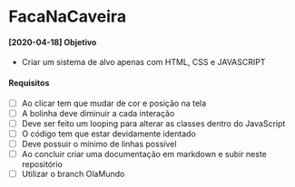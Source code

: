 # FacaNaCaveira

#### [2020-04-18] Objetivo
 - Criar um sistema de alvo apenas com HTML, CSS e JAVASCRIPT
#### Requisitos
- [ ] Ao clicar tem que mudar de cor e posição na tela
- [ ] A bolinha deve diminuir a cada interação
- [ ] Deve ser feito um looping para alterar as classes dentro do JavaScript
- [ ] O código tem que estar devidamente identado
- [ ] Deve possuir o mínimo de linhas possível
- [ ] Ao concluir criar uma documentação em markdown e subir neste repositório
- [ ] Utilizar o branch OlaMundo
